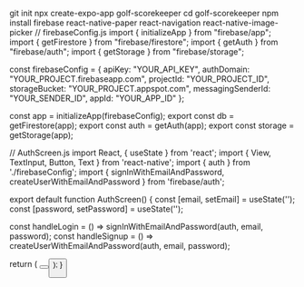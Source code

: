 git init
npx create-expo-app golf-scorekeeper
cd golf-scorekeeper
npm install firebase react-native-paper react-navigation react-native-image-picker
// firebaseConfig.js
import { initializeApp } from "firebase/app";
import { getFirestore } from "firebase/firestore";
import { getAuth } from "firebase/auth";
import { getStorage } from "firebase/storage";

const firebaseConfig = {
  apiKey: "YOUR_API_KEY",
  authDomain: "YOUR_PROJECT.firebaseapp.com",
  projectId: "YOUR_PROJECT_ID",
  storageBucket: "YOUR_PROJECT.appspot.com",
  messagingSenderId: "YOUR_SENDER_ID",
  appId: "YOUR_APP_ID"
};

const app = initializeApp(firebaseConfig);
export const db = getFirestore(app);
export const auth = getAuth(app);
export const storage = getStorage(app);

// AuthScreen.js
import React, { useState } from 'react';
import { View, TextInput, Button, Text } from 'react-native';
import { auth } from './firebaseConfig';
import { signInWithEmailAndPassword, createUserWithEmailAndPassword } from 'firebase/auth';

export default function AuthScreen() {
  const [email, setEmail] = useState('');
  const [password, setPassword] = useState('');

  const handleLogin = () => signInWithEmailAndPassword(auth, email, password);
  const handleSignup = () => createUserWithEmailAndPassword(auth, email, password);

  return (
    <View>
      <TextInput placeholder="Email" onChangeText={setEmail} />
      <TextInput placeholder="Password" secureTextEntry onChangeText={setPassword} />
      <Button title="Login" onPress={handleLogin} />
      <Button title="Sign Up" onPress={handleSignup} />
    </View>
  );
}
